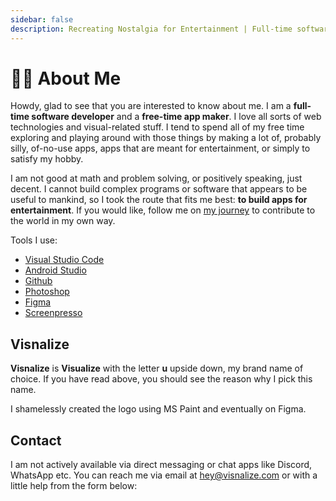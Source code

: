 ```yaml
---
sidebar: false
description: Recreating Nostalgia for Entertainment | Full-time software developer, free-time app maker | Creator of Win7 Simu and other unique apps
---
```


# 🙋‍♂️ About Me

Howdy, glad to see that you are interested to know about me. I am a **full-time software developer** and a **free-time app maker**. I love all sorts of web technologies and visual-related stuff. I tend to spend all of my free time exploring and playing around with those things by making a lot of, probably silly, of-no-use apps, apps that are meant for entertainment, or simply to satisfy my hobby.

I am not good at math and problem solving, or positively speaking, just decent. I cannot build complex programs or software that appears to be useful to mankind, so I took the route that fits me best: **to build apps for entertainment**. If you would like, follow me on [my journey](/blog/) to contribute to the world in my own way.

Tools I use:

* [Visual Studio Code](https://code.visualstudio.com/)
* [Android Studio](https://developer.android.com/studio)
* [Github](https://github.com/)
* [Photoshop](https://www.adobe.com/sea/products/photoshop.html)
* [Figma](https://www.figma.com/)
* [Screenpresso](https://www.screenpresso.com/)

## Visnalize

**Visnalize** is **Visualize** with the letter **u** upside down, my brand name of choice. If you have read above, you should see the reason why I pick this name.

I shamelessly created the logo using MS Paint and eventually on Figma.

## Contact

I am not actively available via direct messaging or chat apps like Discord, WhatsApp etc. You can reach me via email at [hey@visnalize.com](mailto:hey@visnalize.com) or with a little help from the form below:

<email-sender />
